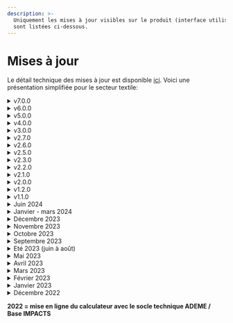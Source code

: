 ```yaml
---
description: >-
  Uniquement les mises à jour visibles sur le produit (interface utilisateur)
  sont listées ci-dessous.
---
```


# Mises à jour

Le détail technique des mises à jour est disponible [ici](https://ecobalyse.beta.gouv.fr/#/changelog). Voici une présentation simplifiée pour le secteur textile:

<details>

<summary>v7.0.0</summary>

* Suppression du critère "Affichage de la traçabilité" dans le calcul de la durabilité
* Modification de mix électrique français : mix électrique basse tension lors de l'étape d'utilisation, sinon utilisation du mix électrique moyenne tension.
* Ajout des accessoires par défaut
* Modification du seuil d'impression de 100% par 80%
* Correction du bug: ajout du blanchiment pour la viscose

</details>

<details>

<summary>v6.0.0</summary>

* Exclusion de la masse des accessoires pour le calcul des impacts des étapes préliminaires à la confection
* Correction d'un bug: l'impression est calculé selon le pourcentage de surface

</details>

<details>

<summary>v5.0.0</summary>

* Exclusion des [émissions à long terme](https://fabrique-numerique.gitbook.io/ecobalyse/def-cout-environnemental/categories-dimpact-acv/exclusion-des-emissions-a-long-terme)
* Correction de la caractérisation de la ressource en [Uranium](https://fabrique-numerique.gitbook.io/ecobalyse/def-cout-environnemental/categories-dimpact-acv/correction-de-la-caracterisation-de-la-ressource-en-uranium)

</details>

<details>

<summary>v4.0.0</summary>

* Ajout des accessoires dans les valeurs par défaut
* Ajout des [pré-traitements](https://fabrique-numerique.gitbook.io/ecobalyse/textile/cycle-de-vie-des-produits-textiles/ennoblissement-1)

</details>

<details>

<summary>v3.0.0</summary>

* Ajout des [accessoires](https://fabrique-numerique.gitbook.io/ecobalyse)

</details>

<details>

<summary>v2.7.0</summary>

* Modification des seuils du nombre de références pour le [critère largeur de gamme](https://fabrique-numerique.gitbook.io/ecobalyse/textile/durabilite)
* Ajout de l'irrigation au procédé ecoinvent du coton bio&#x20;

</details>

<details>

<summary>v2.6.0</summary>

* Intégration de la [laine Woolmark](https://fabrique-numerique.gitbook.io/ecobalyse/textile/cycle-de-vie-des-produits-textiles/etape-1-matieres/focus-laine)

</details>

<details>

<summary>v2.5.0</summary>

* Affichage du score hors durabilité
* Nettoyage de l'explorateur textile

</details>

<details>

<summary>v2.3.0</summary>

* [Transport aérien](https://fabrique-numerique.gitbook.io/ecobalyse/textile/cycle-de-vie-des-produits-textiles/transport) adapté en fonction de la durabilité
* Réorganisation des colonnes dans l['explorateur textile](https://ecobalyse.beta.gouv.fr/#/explore/textile)
* Correction de bug: Ajout dans l'étape de distribution des étapes de transport routier

</details>

<details>

<summary>v2.2.0</summary>

* Ajout du sélecteur de durabilité physique en mode exploratoire
* Mise à jour du [calcul du coton recyclé](https://fabrique-numerique.gitbook.io/ecobalyse/textile/correctifs-donnees/corr1-coton-recycle) issus de la Base Impact&#x20;

</details>

<details>

<summary>v2.1.0</summary>

* Ajout du sélecteur de versions
* Possibilité de télécharger les données de l'explorateur au format CSV.
* Ajout de l'upcycling

</details>

<details>

<summary>v2.0.0</summary>

* Modification du calcul de la [durabilité non physique ](https://fabrique-numerique.gitbook.io/ecobalyse/textile/durabilite)pour s'appuyer sur 3 critères

</details>

<details>

<summary>v1.2.0</summary>

* Ajout du lien du formulaire pour ajouter des nouvelles catégories

</details>

<details>

<summary>v1.1.0</summary>

* Afficher l'origine des ingrédients, matériaux dans l'explorateur

</details>

<details>

<summary>Juin 2024</summary>

Mise en place du versionnage&#x20;

</details>

<details>

<summary>Janvier - mars 2024</summary>

* Développement de l'outil dans une version "offline" dans l'attente d'un feu vert politique
* Principaux enrichissements apportés
  * Prise en compte de la durabilité à travers un coefficient de durabilité
  * Remplacement de la Base Impacts (ADEME) par des procédés Ecoinvent
  * Enrichissements de procédés Matières&#x20;

</details>

<details>

<summary>Décembre 2023</summary>

* Intégration stocks dormants (deadstocks)\
  Plus d'informations sur cette [page](https://fabrique-numerique.gitbook.io/ecobalyse/textile/cas-particuliers/stocks-dormants-deadstock).
* Possibilité de désactiver des étapes/procédés dans l'interface\
  (cela permet notamment de faciliter la modélisation de vêtements [upcyclés](https://fabrique-numerique.gitbook.io/ecobalyse/textile/cas-particuliers/surcyclage-upcycling))

</details>

<details>

<summary>Novembre 2023</summary>

* Inventaires enrichis\
  Enrichissement de certaines inventaires/procédés d'ennoblissement (1 blanchiment, 2 teintures, 2 impressions) afin de mieux refléter l'impact des substances chimiques.\
  Plus d'information sur cette [page](https://fabrique-numerique.gitbook.io/ecobalyse/textile/etapes-du-cycle-de-vie/ennoblissement/inventaires-enrichis).

</details>

<details>

<summary>Octobre 2023</summary>

* Intégration du complément "Microfibres"\
  Ajout d'un complément "hors-ACV" afin d'intégrer l'impact des microfibres relarguées tout au long du cycle de vie dans différents compartiments (eau, air, sol). \
  Plus d'information sur cette [page](https://fabrique-numerique.gitbook.io/ecobalyse/textile/complements-hors-acv/microfibres).
* Ajout d'un impact agrégé "Coût environnemental" \
  Plus d'informations sur cette [page](https://fabrique-numerique.gitbook.io/ecobalyse/textile/impacts-consideres).

</details>

<details>

<summary>Septembre 2023</summary>

* Intégration du complément "Export Hors Europe" \
  Ajout d'un complément "hors-ACV" afin d'intégrer l'impact des vêtements exportés hors Europe et non-réutilisés. Plus d'information sur cette [page](https://fabrique-numerique.gitbook.io/ecobalyse/textile/complements-hors-acv/export-hors-europe).
* Comparaison inter-catégorie \
  Ecobalyser permet désormais de comparer des produits de différentes catégories \
  (ex: un poulet vs un t-shirt) dans le module "Comparer" à droite de l'interface.
* Harmonisation de l'interface avec l'Alimentaire\
  La présentation des étapes du cycle de vie évolue.

</details>

<details>

<summary>Eté 2023 (juin à août)</summary>

* Filage vs Filature\
  Distinction du procédé de fabrication du fil selon le type de fibre\
  procédé Filage = fibres synthétiques\
  procédé Filature = autres fibres &#x20;
* Filature conventionnelle (ring spinning) vs non conventionnelle (open-end spinning)\
  Possibilité de préciser le procédé de filature
* Consommation d'électricité (étape Fabrication du fil)\
  Nouveau calcul de la consommation d'électricité => prise en compte de l'épaisseur (titrage) du fil à fabriquer et du procédé utilisé (filage, filature conventionnelle, filature non-conventionnelle)
* Harmonisation de l'interface avec l'Alimentaire\
  La présentation des résultats (bloc bleu en haut à droite du calculateur) évolue.

</details>

<details>

<summary>Mai 2023</summary>

* Ouverture des scénarios de modélisation\
  L'API et l'interface en ligne permettent désormais d'accéder aux paramètres des modélisations produit. Cela facilite le partage de scénarios entre acteurs.&#x20;
* Webinaire technique (12 mai 2023)\
  Mise en place d'un webinaire en ligne présentant les avancées méthodologiques du dispositif d'affichage environnemental Textile.\
  Replay => [accès](https://ademecloud-my.sharepoint.com/personal/fabien_fougeroux_ademe_fr/_layouts/15/stream.aspx?id=%2Fpersonal%2Ffabien%5Ffougeroux%5Fademe%5Ffr%2FDocuments%2FPartage%2FAffichage%20Environnemental%20Textile%2Emp4\&ga=1)\
  Slides => [accès](https://docs.google.com/presentation/d/1xhv6oYeVitYJT9dsPYXUtv1xjIW7MVR_Fe8eaE1e8FU/edit?usp=sharing)&#x20;

</details>

<details>

<summary>Avril 2023</summary>

* Explorateur produit
  * simplification des catégories
  * réajustement des valeurs par défaut en se basant sur les données moyennes du PEFCR A\&F ainsi que sur les travaux internes Ecobalyse
* Tissage : ~~Duitage~~ => Titrage\
  Introduction du paramètre Titrage (Nm) (au sein de l'étape Filature) dans le calcul de la consommation d'électricité (kW) du Tissage. Le paramètre initial (Duitage) est supprimé car il n'est pas aussi bien maîtrisé que le Titrage par les marques
* Surface (m2) + Densité de fils (/cm)\
  Ajout de ces deux indicateurs d'aide à la décision (dans la vision "Détaillée" du calculateur) afin d'éclairer les choix de modélisation de l'utilisateur
* Tricotage\
  Possibilité de sélectionner le type de tricotage (circulaire, rectiligne, seamless, fully-fashioned)
* Confection (complexité)\
  Intégration d'une notion de complexité (un nombre de minutes) afin de préciser la consommation d'électricité
* Correction de bugs

</details>

<details>

<summary>Mars 2023</summary>

Aucune modification; la majorité de l'équipe fut mobilisée sur l'Alimentaire.

</details>

<details>

<summary>Février 2023</summary>

#### Refonte module _**Fabrication de l'étoffe (dans la Documentation)**_

:warning: La Documentation est à jour mais pas le Calculateur (prévu pour mars 2023)&#x20;

* Tissage : ajout du paramètre "Titrage" (exprimé en Nm et affiché dans l'étape Filature) en remplacement du paramètre "Duitage" (car non maîtrisé par les principaux metteurs sur le marché)
* Tricotage : possibilité de préciser la technique utilisée (rectiligne, circulaire, seamless)
* Poids & Grammage par défaut : réajustement des valeurs par défaut (poids et grammage) par vêtement (t-shirt, robe, etc.) en intégrant les données moyennes du PEFCR A\&F&#x20;
* Tissage : ajout de deux indicateurs d'aide à la décision (surface d'étoffe et densité de fils) afin d'éclairer les choix de modélisation de l'utilisateur
* Filature : intégration du paramètre "titrage du fil" qui impacte d'autant la densité de fils (et donc la consommation d'électricité) utilisée en arrière plan pour le tissage
* &#x20;Autre : ajout de deux indicateurs d'aide à la décision (grammage et surface) au début du formulaire afin d'éclairer les choix de modélisation de l'utilisateur

#### Ajout section _Nous Contacter_

Permet aux utilisateurs de rentrer plus facilement en contact avec nous.

</details>

<details>

<summary>Janvier 2023</summary>

* ajout de la section "**Mises à jour**"
* enrichissement de la section "**Contribuer aux travaux**" avec la mise à disposition d'une Fiche Produit (sous format GSheet & GSlides) afin de permettre aux partenaires d'Ecobalyse (marques, bureaux d'études, etc.) de nous transmettre des données de produits réels afin d'enrichir le calculateur

</details>

<details>

<summary>Décembre 2022</summary>

#### Refonte du module _**Ennoblissement**_

* Teinture : suppression des procédés majorants de la Base Impacts \
  (ne sont pas représentatifs des réalités métier = consommation d'énergie trop élevée)
* Teinture : possibilité de modéliser de la teinture sur fil/étoffe/article
* Impression : possibilité de modéliser un procédé d'impression&#x20;
* Chaleur : possibilité de préciser la source de chaleur (charbon, gaz naturel, fioul lourd, fioul léger) utilisée&#x20;
* Finition : ajout d'une étape par défaut (apprêt chimique)&#x20;

</details>

**2022 = mise en ligne du calculateur avec le socle technique ADEME / Base IMPACTS**
